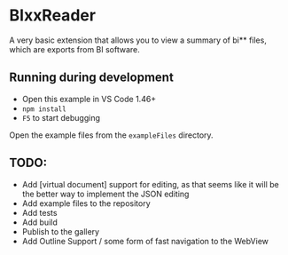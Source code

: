# BIxxReader

A very basic extension that allows you to view a summary of bi** files, which are exports from BI software.

## Running during development

- Open this example in VS Code 1.46+
- `npm install`
- `F5` to start debugging

Open the example files from the `exampleFiles` directory.

## TODO:

- Add [virtual document] support for editing, as that seems like it will be the better way to implement the JSON editing
- Add example files to the repository
- Add tests
- Add build
- Publish to the gallery
- Add Outline Support / some form of fast navigation to the WebView